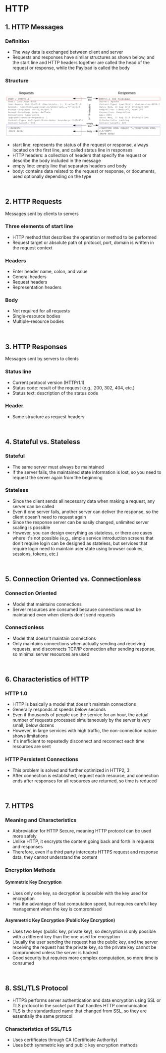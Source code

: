 # HTTP

## 1. HTTP Messages

### Definition

- The way data is exchanged between client and server
- Requests and responses have similar structures as shown below, and the start line and HTTP headers together are called the head of the request or response, while the Payload is called the body

### Structure

![http_message](../Images/http_message.png)

- start line: represents the status of the request or response, always located on the first line, and called status line in responses
- HTTP headers: a collection of headers that specify the request or describe the body included in the message
- empty line: empty line that separates headers and body
- body: contains data related to the request or response, or documents, used optionally depending on the type

<br/>

## 2. HTTP Requests

Messages sent by clients to servers

### Three elements of start line

- HTTP method that describes the operation or method to be performed
- Request target or absolute path of protocol, port, domain is written in the request context

### Headers

- Enter header name, colon, and value
- General headers
- Request headers
- Representation headers

### Body

- Not required for all requests
- Single-resource bodies
- Multiple-resource bodies

<br/>

## 3. HTTP Responses

Messages sent by servers to clients

### Status line

- Current protocol version (HTTP/1.1)
- Status code: result of the request (e.g., 200, 302, 404, etc.)
- Status text: description of the status code

### Header

- Same structure as request headers

<br/>

## 4. Stateful vs. Stateless

### Stateful

- The same server must always be maintained
- If the server fails, the maintained state information is lost, so you need to request the server again from the beginning

### Stateless

- Since the client sends all necessary data when making a request, any server can be called
- Even if one server fails, another server can deliver the response, so the client doesn't need to request again
- Since the response server can be easily changed, unlimited server scaling is possible
- However, you can design everything as stateless, or there are cases where it's not possible (e.g., simple service introduction screens that don't require login can be designed as stateless, but services that require login need to maintain user state using browser cookies, sessions, tokens, etc.)

<br/>

## 5. Connection Oriented vs. Connectionless

### Connection Oriented

- Model that maintains connections
- Server resources are consumed because connections must be maintained even when clients don't send requests

### Connectionless

- Model that doesn't maintain connections
- Only maintains connections when actually sending and receiving requests, and disconnects TCP/IP connection after sending response, so minimal server resources are used

<br/>

## 6. Characteristics of HTTP

### HTTP 1.0

- HTTP is basically a model that doesn't maintain connections
- Generally responds at speeds below seconds
- Even if thousands of people use the service for an hour, the actual number of requests processed simultaneously by the server is very small, below dozens
- However, in large services with high traffic, the non-connection nature shows limitations
- It's inefficient to repeatedly disconnect and reconnect each time resources are sent

### HTTP Persistent Connections

- This problem is solved and further optimized in HTTP2, 3
- After connection is established, request each resource, and connection ends after responses for all resources are returned, so time is reduced

<br/>

## 7. HTTPS

### Meaning and Characteristics

- Abbreviation for HTTP Secure, meaning HTTP protocol can be used more safely
- Unlike HTTP, it encrypts the content going back and forth in requests and responses
- Therefore, even if a third party intercepts HTTPS request and response data, they cannot understand the content

### Encryption Methods

#### Symmetric Key Encryption

- Uses only one key, so decryption is possible with the key used for encryption
- Has the advantage of fast computation speed, but requires careful key management when the key is compromised

#### Asymmetric Key Encryption (Public Key Encryption)

- Uses two keys (public key, private key), so decryption is only possible with a different key than the one used for encryption
- Usually the user sending the request has the public key, and the server receiving the request has the private key, so the private key cannot be compromised unless the server is hacked
- Good security but requires more complex computation, so more time is consumed

<br/>

## 8. SSL/TLS Protocol

- HTTPS performs server authentication and data encryption using SSL or TLS protocol in the socket part that handles HTTP communication
- TLS is the standardized name that changed from SSL, so they are essentially the same protocol

### Characteristics of SSL/TLS

- Uses certificates through CA (Certificate Authority)
- Uses both symmetric key and public key encryption methods
